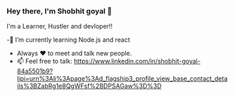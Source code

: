 ### Hey there, I'm Shobhit goyal 👋
I'm a Learner, Hustler and devloper!!


-🌱 I’m currently learning Node.js and react
- Always ❤️ to meet and talk new people.
- 📫 Feel free to talk: https://www.linkedin.com/in/shobhit-goyal-84a5501b9?lipi=urn%3Ali%3Apage%3Ad_flagship3_profile_view_base_contact_details%3BZabRg1e8QgWFsf%2BDPSAGaw%3D%3D
